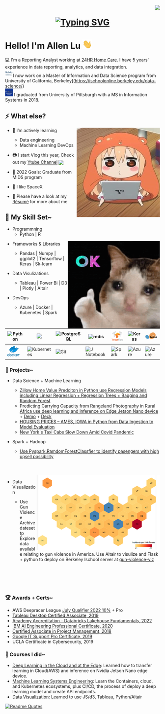 <img align="right" src="https://visitor-badge.laobi.icu/badge?page_id=wolu0901.wolu0901">

<h1 align="center">
<a href="https://git.io/typing-svg"><img src="https://readme-typing-svg.herokuapp.com?font=Silkscreen&size=30&duration=2000&pause=300&color=1A63F7&background=45FF1400&center=true&vCenter=true&width=435&lines=AN+Analyst;<A+Data+Developer/>;A+Vlogger" alt="Typing SVG" /></a>
</h1>




# Hello! I'm Allen Lu <img src="https://raw.githubusercontent.com/ABSphreak/ABSphreak/master/gifs/Hi.gif" height="30px">
💻 I'm a Reporting Analyst working at [24HR Home Care](https://www.24hrcares.com/). I have 5 years' experience in data reporting, analytics, and data integration. 
<br> <img title="UC logo" height="25" src="images/uc.jpg">I now work on a Master of Information and Data Science program from University of California, Berkeley](https://ischoolonline.berkeley.edu/data-science/) <br><img title="Pitt logo" height="25" src="images/pitt.jpg"> I graduated from University of Pittsburgh with a MS in Information Systems in 2018.

## ⚡️ What else?

<img align="right" src="images/qq.jpg">

- 🌱 I’m actively learning 
  - Data engineering
  - Machine Learning DevOps



- 📷 I start Vlog this year, Check out my [Ytube Channel](https://www.youtube.com/channel/UCH1X_aiihaPJ4i7KudmE3Iw)
<img align="center" src="https://img.shields.io/youtube/channel/views/UCH1X_aiihaPJ4i7KudmE3Iw?style=social"><br>
- 🥅 2022 Goals: Graduate from MIDS program



- 🚀 I like SpaceX
- 📝 Please have a look at my <a href="https://drive.google.com/file/d/180noNdHigGk1-P9iSypXHEal2amZqEHG/view?usp=sharing">Résumé</a> for more about me



## 🔋 My Skill Set~



  - Programmning
    - Python | R
    
 <img align="right" src="images/cat.gif"  width="300">    
    
  - Frameworks & Libraries
    - Pandas | Numpy | ggplot2 | Tensorflow | Keras | Sk-learn
    


  - Data Visulizations
    - Tableau | Power Bi | D3 | Plotly | Altair
  - DevOps
    - Azure | Docker | Kubenetes | Spark 


<img title="Python" alt="Python" width="40px" src="https://raw.githubusercontent.com/jmnote/z-icons/master/svg/python.svg" />|<img width="40px" src="https://user-images.githubusercontent.com/25181517/184117132-9e89a93b-65fb-47c3-91e7-7d0f99e7c066.png">|<img alt="PostgreSQL" title="PostgreSQL" width="40px" src="https://user-images.githubusercontent.com/25181517/117208740-bfb78400-adf5-11eb-97bb-09072b6bedfc.png">|<img alt="redis" title="redis" width="40px" src="https://user-images.githubusercontent.com/25181517/182884894-d3fa6ee0-f2b4-4960-9961-64740f533f2a.png">|<img title="TensorFlow" alt="TensorFlow" width="40px" src="https://raw.githubusercontent.com/github/explore/master/topics/tensorflow/tensorflow.png">|<img title="Keras" alt="Keras" width="40px" src="https://upload.wikimedia.org/wikipedia/commons/thumb/a/ae/Keras_logo.svg/240px-Keras_logo.svg.png">|<img title="Scikit-Learn" alt="Scikit Learn" width="40px" src="https://raw.githubusercontent.com/github/explore/master/topics/scikit-learn/scikit-learn.png">
|--|--|--|--|--|--|--|
<img title="Docker" alt="Docker" width="40px" src="https://raw.githubusercontent.com/github/explore/master/topics/docker/docker.png">|<img title="Kubernetes" alt="Kubernetes" width="40px" src="https://user-images.githubusercontent.com/25181517/182534006-037f08b5-8e7b-4e5f-96b6-5d2a5558fa85.png">|<img title="Git" alt="Git" width="40px" src="https://user-images.githubusercontent.com/25181517/117364277-fc4eb280-aebd-11eb-8769-a3583c6a2037.png">|<img title="J Notebook" alt="J Notebook" width="40px" src="https://user-images.githubusercontent.com/25181517/183914128-3fc88b4a-4ac1-40e6-9443-9a30182379b7.png">|<img title="Spark" alt="Spark" width="40px" src="https://user-images.githubusercontent.com/25181517/184357834-eba1eee1-6074-4b9c-8ed3-5373868096cc.png">|<img title="Azure" alt="Azure" width="40px" src="https://user-images.githubusercontent.com/25181517/183911544-95ad6ba7-09bf-4040-ac44-0adafedb9616.png">|<img title="Azure" alt="Azure" width="40px" src="https://powerbi.microsoft.com/pictures/shared/social/social-default-image.png">|<img title="Tableau" alt="Tableau" width="40px" src="https://cdn.filepicker.io/api/file/jZDILlufSOSDOkuJTZ7J">



### 💾 Projects~
- Data Science + Machine Learning
  - [Zillow Home Value Predciton in Python use Regression Models including Linear Regression + Regression Trees + Bagging and Random Forest](https://github.com/wolu0901/BMIS2542-datascience-project)
  - [Predicting Carrying Capacity from Rangeland Photography in Rural Africa use deep learning and inference on Edge Jetson Nano device](https://github.com/kevinlustig/w251-Final-Project) + [Demo](https://drive.google.com/file/d/1-IAa56qbo13TjvX4EtEWJep2q0iyltF7/view?resourcekey) + [Deck](https://docs.google.com/presentation/d/1t7W0DqorbW_hzE7vtjiGAYsmoiR7pyOwNaSZp4vj9qA/edit#slide=id.g105674f3e15_1_0)
  - [HOUSING PRICES – AMES, IOWA in Python from Data Ingestion to Model Evaluation](https://docs.google.com/presentation/d/1wHbtQH4DnqiwpuiRC2gCtggRTovIEXLRM6Mav24qDDo/edit#slide=id.g123db0d5778_0_0)
  - [New York's Taxi Cabs Slow Down Amid Covid Pandemic](https://docs.google.com/presentation/d/11UnQiot3doi0THIzaZL2Yx-GRX9btWlYoogu_W7OnPU/edit#slide=id.p)
- Spark + Hadoop
  - [Use Pyspark.RamdomForestClassfier to identify pasengers with high upsell possibility](https://github.com/wolu0901/upgrade_passenger_filter_using_spark/blob/master/upgrade_passenger_filter_prototype.ipynb)
<br><br><br><br>
<a href="https://apps-spring21.ischool.berkeley.edu/gun-violence-viz/"><img align="right" src="images/data visual.png"  width="400"></a>

- Data Visualization
  - Use Gun Violence Archive dateset tp Explore data available relating to gun violence in America. Use Altair to visulize and Flask + python to deploy on Berkeley Ischool server at [gun-violence-viz](https://apps-spring21.ischool.berkeley.edu/gun-violence-viz/)

<br><br><br><br>
### 🏆 Awards + Certs~
- AWS Deepracer League [July Qualifier 2022 10%](https://us-east-1.console.aws.amazon.com/deepracer/home?region=us-east-1#league/arn%3Aaws%3Adeepracer%3A%3A%3Aleaderboard%2Fa9bd445e-dca8-4df1-8db1-4a49c2cad008) + Pro
- [Tableau Desktop Certified Associate, 2019](https://www.credly.com/badges/2ea60d72-6d52-41a0-bb7f-95ad7649da93/linked_in_profile)
- [Academy Accreditation - Databricks Lakehouse Fundamentals, 2022](https://credentials.databricks.com/eba9766a-dc2f-4079-81de-1fc93679dbe1)
- [IBM AI Engineering Professional Certificate, 2020](https://www.credly.com/badges/00f4a51e-c2cc-4af8-9103-d8bdea9ccf6e/linked_i)
- [Certified Associate in Project Management, 2018](https://www.credly.com/badges/2f43d77e-8a58-4f1d-8858-15d9d3b389fe/linked_in_profile)
- [Google IT Support Pro Certificate, 2019](https://www.coursera.org/account/accomplishments/specialization/GSZBSDB66VHH)
- UCLA Certificate in Cybersecurity, 2019


### 🧱 Courses I did~
- [Deep Learning in the Cloud and at the Edge](https://ischoolonline.berkeley.edu/data-science/curriculum/deep-learning-in-the-cloud/): Learned how to transfer learning in Cloud(AWS) and inference on Nvidia Jetson Nano edge device.
- [Machine Learning Systems Engineering](https://ischoolonline.berkeley.edu/data-science/curriculum/machine-learning-engineering-systems/): Learn the Containers, cloud, and Kubernetes ecosystems, plus CI/CD, the process of deploy a deep learning model and create API endpoints.
- [Data Visualization](https://ischoolonline.berkeley.edu/data-science/curriculum/data-visualization/): Learned to use JS/d3, Tableau, Python/Altair


[![Readme Quotes](https://quotes-github-readme.vercel.app/api?type=horizontal&theme=dark)](https://github.com/piyushsuthar/github-readme-quotes)

<!--
**wolu0901/wolu0901** is a ✨ _special_ ✨ repository because its `README.md` (this file) appears on your GitHub profile.
-->
